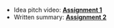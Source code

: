
- Idea pitch video: [**Assignment 1**](https://www.canva.com/design/DAG2JPzS9Jo/FyVmrValp3EqBRJj5dSqlw/edit?utm_content=DAG2JPzS9Jo&utm_campaign=designshare&utm_medium=link2&utm_source=sharebutton)
- Written summary: [**Assignment 2**](URL_TO_ASSIGNMENT_2) <!-- Replace with actual URL -->
